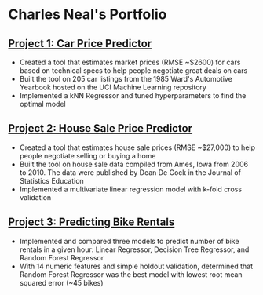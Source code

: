 # Charles Neal's Portfolio

## [Project 1: Car Price Predictor](https://github.com/charlesbneal2/Predicting_Car_Prices)
- Created a tool that estimates market prices (RMSE ~$2600) for cars based on technical specs to help people negotiate great deals on cars
- Built the tool on 205 car listings from the 1985 Ward's Automotive Yearbook hosted on the UCI Machine Learning repository
- Implemented a kNN Regressor and tuned hyperparameters to find the optimal model

## [Project 2: House Sale Price Predictor](https://github.com/charlesbneal2/Predicting_House_Prices)
- Created a tool that estimates house sale prices (RMSE ~$27,000) to help people negotiate selling or buying a home
- Built the tool on house sale data compiled from Ames, Iowa from 2006 to 2010. The data were published by Dean De Cock in the Journal of Statistics Education
- Implemented a multivariate linear regression model with k-fold cross validation

## [Project 3: Predicting Bike Rentals](https://github.com/charlesbneal2/Predicting_Bike_Rentals)
- Implemented and compared three models to predict number of bike rentals in a given hour: Linear Regressor, Decision Tree Regressor, and Random Forest Regressor
- With 14 numeric features and simple holdout validation, determined that Random Forest Regressor was the best model with lowest root mean squared error (~45 bikes)

